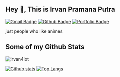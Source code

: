 ## Hey 👋, This is Irvan Pramana Putra
[![Gmail Badge](https://img.shields.io/badge/-irvanpramana@sgbteam.id-c14438?style=flat&logo=Gmail&logoColor=white&link=mailto:irvanpramana@sgbteam.id)](mailto:irvanpramana@sgbteam.id) [![Github Badge](https://img.shields.io/badge/-irvan4iot-grey?style=flat&logo=github&logoColor=white&link=https://github.com/irvan4iot/)](https://www.github.com/irvan4iot/) [![Portfolio Badge](https://img.shields.io/badge/portfolio-web-blue?style=flat&link=irvanpram.com/)](irvanpram.com/) <p align='left'>just people who like animes </p>
## Some of my Github Stats
<p align=left> <img src=https://komarev.com/ghpvc/?username=irvan4iot alt=irvan4iot /> </p>

[![Github stats](https://github-readme-stats.vercel.app/api?username=irvan4iot&show_icons=true&include_all_commits=true)](https://github.com/irvan4iot/github-readme-stats)
[![Top Langs](https://github-readme-stats.vercel.app/api/top-langs/?username=irvan4iot&layout=compact)](https://github.com/irvan4iot/github-readme-stats)

